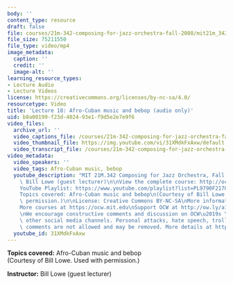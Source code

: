 ```yaml
---
body: ''
content_type: resource
draft: false
file: courses/21m-342-composing-for-jazz-orchestra-fall-2008/mit21m_342f08_lec18_360p_16_9.mp4
file_size: 75211550
file_type: video/mp4
image_metadata:
  caption: ''
  credit: ''
  image-alt: ''
learning_resource_types:
- Lecture Audio
- Lecture Videos
license: https://creativecommons.org/licenses/by-nc-sa/4.0/
resourcetype: Video
title: 'Lecture 18: Afro-Cuban music and bebop (audio only)'
uid: b8a00199-f23d-4024-93e1-f9d5e2e7e9f6
video_files:
  archive_url: ''
  video_captions_file: /courses/21m-342-composing-for-jazz-orchestra-fall-2008/1hMxGnUcTFizH0eNeOBrbMWgNHHkpcWBk_transcript.webvtt
  video_thumbnail_file: https://img.youtube.com/vi/31XMdkFxAxw/default.jpg
  video_transcript_file: /courses/21m-342-composing-for-jazz-orchestra-fall-2008/1hMxGnUcTFizH0eNeOBrbMWgNHHkpcWBk_transcript.pdf
video_metadata:
  video_speakers: ''
  video_tags: Afro-Cuban music, bebop
  youtube_description: "MIT 21M.342 Composing for Jazz Orchestra, Fall 2008\nInstructor:\
    \ Bill Lowe (guest lecturer)\n\nView the complete course: http://ocw.mit.edu/21m-342f08\n\
    YouTube Playlist: https://www.youtube.com/playlist?list=PL9790F2170F977E78\n\n\
    Topics covered: Afro-Cuban music and bebop\n(Courtesy of Bill Lowe. Used with\
    \ permission.)\n\nLicense: Creative Commons BY-NC-SA\nMore information at https://ocw.mit.edu/terms\n\
    More courses at https://ocw.mit.edu\nSupport OCW at http://ow.ly/a1If50zVRlQ\n\
    \nWe encourage constructive comments and discussion on OCW\u2019s YouTube and\
    \ other social media channels. Personal attacks, hate speech, trolling, and inappropriate\
    \ comments are not allowed and may be removed. More details at https://ocw.mit.edu/comments."
  youtube_id: 31XMdkFxAxw
---
```

**Topics covered:** Afro-Cuban music and bebop  
(Courtesy of Bill Lowe. Used with permission.)

**Instructor:** Bill Lowe (guest lecturer)